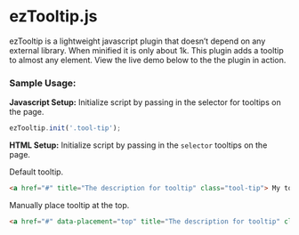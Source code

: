 # ezTooltip.js

ezTooltip is a lightweight javascript plugin that doesn’t depend on any external library. When minified it is only about 1k. This plugin adds a tooltip to almost any element. View the live demo below to the the plugin in action.

### Sample Usage:

__Javascript Setup:__ Initialize script by passing in the selector for tooltips on the page.

```js
ezTooltip.init('.tool-tip');
```

__HTML Setup:__ Initialize script by passing in the `selector` tooltips on the page.


Default tooltip.
```html
<a href="#" title="The description for tooltip" class="tool-tip"> My tooltip </a>

```

Manually place tooltip at the top.
```html
<a href="#" data-placement="top" title="The description for tooltip" class="tool-tip"> My tooltip </a>

```

